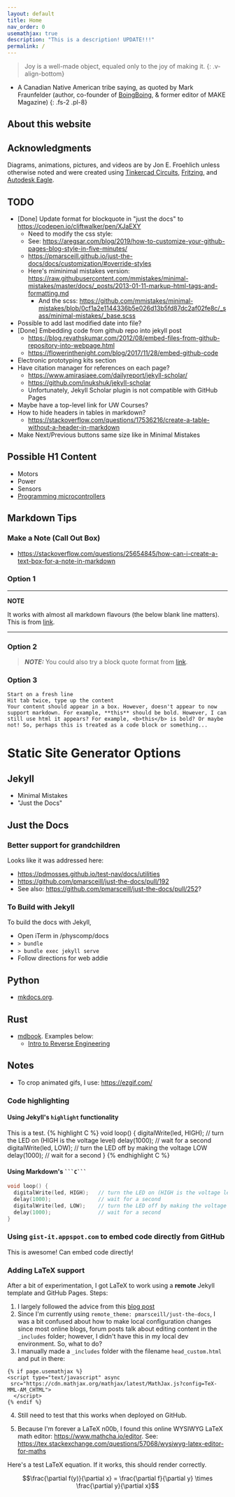 ```yaml
---
layout: default
title: Home
nav_order: 0
usemathjax: true
description: "This is a description! UPDATE!!!"
permalink: /
---
```

> Joy is a well-made object, equaled only to the joy of making it.
{: .v-align-bottom}

- A Canadian Native American tribe saying, as quoted by Mark Fraunfelder (author, co-founder of [BoingBoing](https://boingboing.net/), & former editor of MAKE Magazine)
{: .fs-2 .pl-8}

<!-- including other markdown pages: https://stackoverflow.com/a/41966993/388117>
<!-- {% include_relative tutorials/index.md %} -->

## About this website

## Acknowledgments
Diagrams, animations, pictures, and videos are by Jon E. Froehlich unless otherwise noted and were created using [Tinkercad Circuits](https://www.tinkercad.com/circuits), [Fritzing](http://fritzing.org/), and [Autodesk Eagle](https://www.autodesk.com/products/eagle/overview).

## TODO
- [Done] Update format for blockquote in "just the docs" to https://codepen.io/cliftwalker/pen/XJaEXY
  - Need to modify the css style:
  - See: https://aregsar.com/blog/2019/how-to-customize-your-github-pages-blog-style-in-five-minutes/
  - https://pmarsceill.github.io/just-the-docs/docs/customization/#override-styles
  - Here's miminimal mistakes version: https://raw.githubusercontent.com/mmistakes/minimal-mistakes/master/docs/_posts/2013-01-11-markup-html-tags-and-formatting.md
    - And the scss: https://github.com/mmistakes/minimal-mistakes/blob/0cf1a2e1144336b5e026d13b5fd87dc2af02fe8c/_sass/minimal-mistakes/_base.scss
- Possible to add last modified date into file?
- [Done] Embedding code from github repo into jekyll post
  - https://blog.revathskumar.com/2012/08/embed-files-from-github-repository-into-webpage.html
  - https://flowerinthenight.com/blog/2017/11/28/embed-github-code
- Electronic prototyping kits section
- Have citation manager for references on each page?
  - https://www.amirasiaee.com/dailyreport/jekyll-scholar/
  - https://github.com/inukshuk/jekyll-scholar
  - Unfortunately, Jekyll Scholar plugin is not compatible with GitHub Pages
- Maybe have a top-level link for UW Courses?
- How to hide headers in tables in markdown?
  - https://stackoverflow.com/questions/17536216/create-a-table-without-a-header-in-markdown
- Make Next/Previous buttons same size like in Minimal Mistakes

## Possible H1 Content
- Motors
- Power
- Sensors
- [Programming microcontrollers](https://itp.nyu.edu/physcomp/lessons/programming/programming-terms-and-programming-environments/)

## Markdown Tips

### Make a Note (Call Out Box)
- https://stackoverflow.com/questions/25654845/how-can-i-create-a-text-box-for-a-note-in-markdown

### Option 1

---

**NOTE**

It works with almost all markdown flavours (the below blank line matters). This is from [link](https://stackoverflow.com/a/41449789/388117).

---

### Option 2

> **_NOTE:_**  You could also try a block quote format from [link](https://stackoverflow.com/a/43120795/388117).

### Option 3

    Start on a fresh line
    Hit tab twice, type up the content
    Your content should appear in a box. However, doesn't appear to now support markdown. For example, **this** should be bold. However, I can still use html it appears? For example, <b>this</b> is bold? Or maybe not! So, perhaps this is treated as a code block or something...

# Static Site Generator Options

## Jekyll
- Minimal Mistakes
- "Just the Docs"

## Just the Docs

### Better support for grandchildren
Looks like it was addressed here:
- https://pdmosses.github.io/test-nav/docs/utilities
- https://github.com/pmarsceill/just-the-docs/pull/192
- See also: https://github.com/pmarsceill/just-the-docs/pull/252?

### To Build with Jekyll
To build the docs with Jekyll,
- Open iTerm in /physcomp/docs
- `> bundle`
- `> bundle exec jekyll serve`
- Follow directions for web addie

## Python
- [mkdocs.org](https://mkdocs.org).

## Rust
- [mdbook](https://rust-lang.github.io/mdBook/). Examples below:
  - [Intro to Reverse Engineering](https://guyinatuxedo.github.io/)

## Notes
- To crop animated gifs, I use: https://ezgif.com/

### Code highlighting
<!-- Code snippet highlighting: https://jekyllrb.com/docs/liquid/tags/#code-snippet-highlighting -->

#### Using Jekyll's `highlight` functionality
This is a test.
{% highlight C %}
void loop() {
  digitalWrite(led, HIGH);   // turn the LED on (HIGH is the voltage level)
  delay(1000);               // wait for a second
  digitalWrite(led, LOW);    // turn the LED off by making the voltage LOW
  delay(1000);               // wait for a second
}
{% endhighlight C %}

#### Using Markdown's ` ```C``` `
```C
void loop() {
  digitalWrite(led, HIGH);   // turn the LED on (HIGH is the voltage level)
  delay(1000);               // wait for a second
  digitalWrite(led, LOW);    // turn the LED off by making the voltage LOW
  delay(1000);               // wait for a second
}
```

### Using `gist-it.appspot.com` to embed code directly from GitHub
<!-- <script src="http://gist-it.appspot.com/http://github.com/$file"></script> -->
This is awesome! Can embed code directly!
<script src="http://gist-it.appspot.com/https://github.com/jonfroehlich/arduino/blob/master/Basics/digitalWrite/Blink/Blink.ino?footer=minimal"></script>

### Adding LaTeX support
After a bit of experimentation, I got LaTeX to work using a **remote** Jekyll template and GitHub Pages. Steps:
1. I largely followed the advice from this [blog post](https://alan97.github.io/random/mathjax/)
2. Since I'm currently using `remote_theme: pmarsceill/just-the-docs`, I was a bit confused about how to make local configuration changes since most online blogs, forum posts talk about editing content in the `_includes` folder; however, I didn't have this in my local dev environment. So, what to do?
3. I manually made a `_includes` folder with the filename `head_custom.html` and put in there:

```Jekyll
{% if page.usemathjax %}
<script type="text/javascript" async
 src="https://cdn.mathjax.org/mathjax/latest/MathJax.js?config=TeX-MML-AM_CHTML">
  </script>
{% endif %}
```

4. Still need to test that this works when deployed on GitHub.

5. Because I'm forever a LaTeX n00b, I found this online WYSIWYG LaTeX math editor: https://www.mathcha.io/editor. See: https://tex.stackexchange.com/questions/57068/wysiwyg-latex-editor-for-maths

Here's a test LaTeX equation. If it works, this should render correctly.

$$\frac{\partial f(y)}{\partial x} = \frac{\partial f}{\partial y} \times \frac{\partial y}{\partial x}$$

<!--
## Ideas to Call This Repo and Site?
- Physical Computing (or physcomp)
- Ubiquitous Computing (or ubicomp)
- Interactive Device Design (Bjoern's name)
- Tangible Interactive Computing (name of my UMD course)
- Prototyping Interactive Systems (name of my UW 599)-->